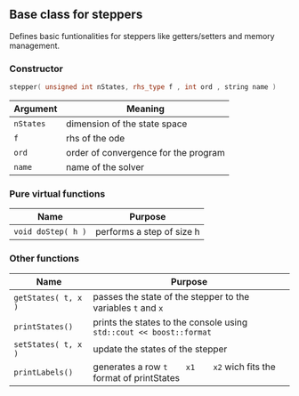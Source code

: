 ## Base class for steppers

Defines basic funtionalities for steppers like getters/setters and memory management.

### Constructor

``` cpp
stepper( unsigned int nStates, rhs_type f , int ord , string name )
```

Argument | Meaning
---- | -----
`nStates` | dimension of the state space
`f`| rhs of the ode
`ord` | order of convergence for the program
`name` | name of the solver

### Pure virtual functions
Name | Purpose
--- | ----
`void doStep( h )` | performs a step of size h

### Other functions
Name | Purpose
---- | -----
`getStates( t, x )` | passes the state of the stepper to the variables `t` and `x`
`printStates()` | prints the states to the console using `std::cout << boost::format`
`setStates( t, x )` | update the states of the stepper
`printLabels()` | generates a row `t    x1    x2` wich fits the format of printStates